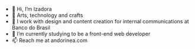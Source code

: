 - 👋 Hi, I’m Izadora
- 💖 Arts, technology and crafts
- 💬 I work with design and content creation for internal communications at Banco do Brasil
- 📖 I’m currently studying to be a front-end web developer
- 📫 Reach me at andorinea.com

<!---
izadoranetz/izadoranetz is a ✨ special ✨ repository because its `README.md` (this file) appears on your GitHub profile.
You can click the Preview link to take a look at your changes.
--->
